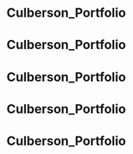 # Culberson_Portfolio
# Culberson_Portfolio
# Culberson_Portfolio
# Culberson_Portfolio
# Culberson_Portfolio
